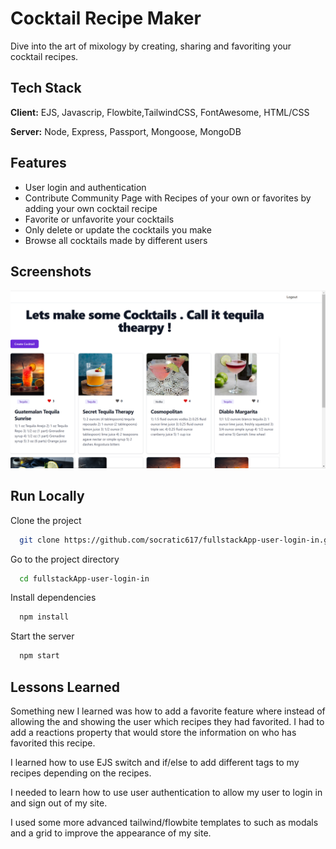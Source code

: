 
# Cocktail Recipe Maker

Dive into the art of mixology by creating, sharing and favoriting your cocktail recipes.


## Tech Stack

**Client:** EJS, Javascrip, Flowbite,TailwindCSS, FontAwesome, HTML/CSS

**Server:** Node, Express, Passport, Mongoose, MongoDB


## Features

- User login and authentication
- Contribute Community Page with Recipes of your own or favorites by adding your own cocktail recipe
- Favorite or unfavorite your cocktails
- Only delete or update the cocktails you make
- Browse all cocktails made by different users 



## Screenshots

![App Screenshot](public/img/app-screenshot.png)


## Run Locally

Clone the project

```bash
  git clone https://github.com/socratic617/fullstackApp-user-login-in.git
```

Go to the project directory

```bash
  cd fullstackApp-user-login-in
```

Install dependencies

```bash
  npm install
```

Start the server

```bash
  npm start
```


## Lessons Learned

Something new I learned was how to add a favorite feature where instead of allowing the and showing the user which recipes they had favorited. I had to add a reactions property that would store the information on who has favorited this recipe.

I learned how to use EJS switch and if/else to add different tags to my recipes depending on the recipes.

I needed to learn how to use user authentication to allow my user to login in and sign out of my site.

I used some more advanced tailwind/flowbite templates to such as modals and a grid to improve the appearance of my site.

